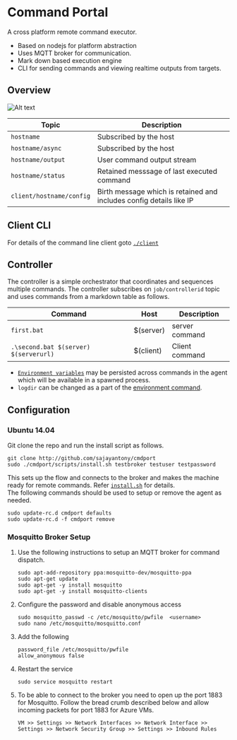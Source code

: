 # Command Portal

A cross platform remote command executor. 

* Based on nodejs for platform abstraction 
* Uses MQTT broker for communication.
* Mark down based execution engine
* CLI for sending commands and viewing realtime outputs from targets.

## Overview

![Alt text](http://sajayantony.github.io/cmdport/images/diagram.svg)

|Topic|Description|
|----|-----------|
|`hostname`| Subscribed by the host |
|`hostname/async`| Subscribed by the host |
|`hostname/output`| User command output stream | 
| `hostname/status` | Retained messsage of last executed command | 
| `client/hostname/config` | Birth message which is retained and includes config details like IP |  

## Client CLI
For details of the command line client goto [`./client`](/client)

## Controller

The controller is a simple orchestrator that coordinates and sequences multiple commands. The controller subscribes on `job/controllerid` topic and uses commands from a markdown table as follows. 

| Command     | Host      |Description|
|-------------|-----------|-----------|
| `first.bat` | $(server) |server command| 
| `.\second.bat $(server) $(serverurl)` | $(client) | Client command |

* [`Environment variables`](/../../issues/9) may be persisted across commands in the agent which will be available in a spawned process.
* `logdir` can be changed as a part of the [environment command](/client#setting-environment-variables). 


## Configuration

### Ubuntu 14.04
 
 Git clone the repo and run the install script as follows. 
```
git clone http://github.com/sajayantony/cmdport
sudo ./cmdport/scripts/install.sh testbroker testuser testpassword
```
    
This sets up the flow and connects to the broker and makes the machine ready for remote commands. Refer [`install.sh`](/scripts/install.sh) for details.    
The following commands should be used to setup or remove the agent as needed. 
```
sudo update-rc.d cmdport defaults 
sudo update-rc.d -f cmdport remove
```

### Mosquitto Broker Setup

1. Use the following instructions to setup an MQTT broker for command dispatch. 
    
    ```
    sudo apt-add-repository ppa:mosquitto-dev/mosquitto-ppa
    sudo apt-get update
    sudo apt-get -y install mosquitto
    sudo apt-get -y install mosquitto-clients
    ```
2. Configure the password and disable anonymous access

    ```
    sudo mosquitto_passwd -c /etc/mosquitto/pwfile  <username>
    sudo nano /etc/mosquitto/mosquitto.conf
    ```

3. Add the following 

    ```
    password_file /etc/mosquitto/pwfile
    allow_anonymous false
    ```

4.  Restart the service 

    ```
    sudo service mosquitto restart
    ```

5. To be able to connect to the broker you need to open up the port 1883 for Mosquitto. Follow the bread crumb  described below and allow incoming packets for port 1883 for Azure VMs.
    ```
    VM >> Settings >> Network Interfaces >> Network Interface >> Settings >> Network Security Group >> Settings >> Inbound Rules 
    ```
